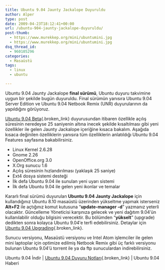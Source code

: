 ```yaml
---
title: Ubuntu 9.04 Jaunty Jackalope Duyuruldu
author: Alper
type: post
date: 2009-04-23T18:12:41+00:00
url: /ubuntu-904-jaunty-jackalope-duyuruldu/
post-thumb:
  - https://www.murekkep.org/mini/ubuntumini.jpg
  - https://www.murekkep.org/mini/ubuntumini.jpg
dsq_thread_id:
  - 960105296
categories:
  - Masaüstü
tags:
  - linux
  - ubuntu

---
```

Ubuntu 9.04 Jaunty Jackalope **final sürümü**, Ubuntu duyuru takvimine uygun bir şekilde bugün duyuruldu. Final sürümün yanısıra Ubuntu 9.04 Server Edition ve Ubuntu 9.04 Netbook Remix (UNR) duyurularının da yapıldığını görüyoruz. 

[Ubuntu 9.04 Beta][1]{.broken_link} duyurusundan itibaren özellikle açılış süresinin neredeyse 25 saniyenin altına inecek şekilde kısaltılması gibi yeni özellikler ile gelen Jaunty Jackalope içeriğine kısaca bakalım. Aşağıda kısaca değinilen özelliklerin yanısıra tüm özelliklerin anlatıldığı Ubuntu 9.04 Features sayfasına bakabilirsiniz.<!--more-->

  * Linux Kernel 2.6.28
  * Gnome 2.26
  * OpenOffice.org 3.0
  * X.Org sunucu 1.6
  * Açılış süresinin hızlandırılması (yaklaşık 25 saniye)
  * Ext4 dosya sistemi desteği
  * İlk defa Ubuntu 9.04 ile sunulan yeni uyarı sistemi
  * İlk defa Ubuntu 9.04 ile gelen yeni ikonlar ve temalar

Kararlı final sürümü duyurulan **Ubuntu 9.04 Jaunty Jackalope** için kullandığınız Ubuntu 8.10 masaüstü üzerinden yükseltme yapmak isterseniz **Alt+F2** ile açtığınız komut kutusuna “**update-manager -d**” yazmanız yeterli olacaktır. Güncelleme Yöneticisi karşınıza gelecek ve yeni dağıtım 9.04′ün kullanılabilir olduğu bilgisini verecektir. Bu bölümden “**yükselt**” (upgrade) dedikten sonra kolayca Ubuntu 9.04′e terfi edebilirsiniz. Detaylar için [Ubuntu 9.04 Upgrading][2]{.broken_link}.

Sunucu versiyonu, Masaüstü versiyonu ve Intel Atom işlemciler ile gelen mini laptoplar için optimize edilmiş Netbook Remix gibi üç farklı versiyonu bulunan Ubuntu 9.04&#8217;ü torrent ile ya da ftp sunuculardan indirebilirsiniz. 

Ubuntu 9.04 İndir | [Ubuntu 9.04 Duyuru Notları][3]{.broken_link} | Ubuntu 9.04 Haberi

 [1]: https://www.murekkep.org/ubuntu-904-jaunty-jackalope-beta-hazir-1667
 [2]: http://www.ubuntu.com/getubuntu/upgrading
 [3]: http://www.ubuntu.com/getubuntu/releasenotes/904